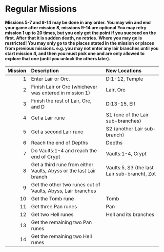 # Regular Missions

**Missions 5-7 and 9-14 may be done in any order. You may win and end your game after mission 8, missions 9-14 are optional**
**You may retry mission 1 up to 20 times, but you only get the point if you succeed on the first. After that it is sudden death, no retries.**
**Where you may go is restricted! You may only go to the places stated in the mission or places from previous missions. e.g. you may not enter any lair branches until you start mission 4, and then you must pick one and are only allowed to explore that one (until you unlock the others later).**

|Mission|Description|New Locations|
| ----: |:--------- |:----------- |
|   1   | Enter Lair or Orc. | D:1-12, Temple |
|   2   | Finish Lair or Orc (whichever was entered in mission 1) | Lair, Orc |
|   3   | Finish the rest of Lair, Orc, and D | D:13-15, Elf |
|   4   | Get a Lair rune | S1 (one of the Lair sub-branches) |
|   5   | Get a second Lair rune | S2 (another Lair sub-branch) |
|   6   | Reach the end of Depths | Depths |
|   7   | Do Vaults:1-4 and reach the end of Crypt | Vaults:1-4, Crypt |
|   8   | Get a third rune from either Vaults, Abyss or the last Lair branch | Vaults:5, S3 (the last Lair sub-branch), Zot |
|   9   | Get the other two runes out of Vaults, Abyss, Lair branches | |
|  10   | Get the Tomb rune | Tomb |
|  11   | Get three Pan runes | Pan |
|  12   | Get two Hell runes | Hell and its branches |
|  13   | Get the remaining two Pan runes | |
|  14   | Get the remaining two Hell runes | |